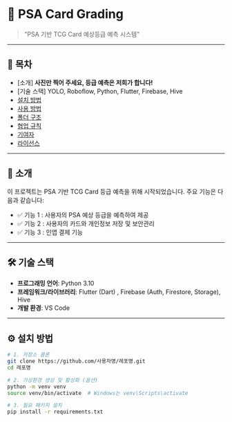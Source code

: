 # 📌 PSA Card Grading

> "PSA 기반 TCG Card 예상등급 예측 시스템"

---

## 🧾 목차

- [소개] **사진만 찍어 주세요, 등급 예측은 저희가 합니다!**
- [기술 스택] YOLO, Roboflow, Python, Flutter, Firebase, Hive 
- [설치 방법](#설치-방법)
- [사용 방법](#사용-방법)
- [폴더 구조](#폴더-구조)
- [협업 규칙](#협업-규칙)
- [기여자](#기여자)
- [라이선스](#라이선스)

---

## 📖 소개

이 프로젝트는 PSA 기반 TCG Card 등급 예측을 위해 시작되었습니다. 주요 기능은 다음과 같습니다:

- ✅ 기능 1 : 사용자의 PSA 예상 등급을 예측하여 제공
- ✅ 기능 2 : 사용자의 카드와 개인정보 저장 및 보안관리
- ✅ 기능 3 : 인앱 결제 기능

---

## 🛠 기술 스택

- **프로그래밍 언어**: Python 3.10
- **프레임워크/라이브러리**: Flutter (Dart) , Firebase (Auth, Firestore, Storage), Hive
- **개발 환경**: VS Code

---

## ⚙️ 설치 방법

```bash
# 1. 저장소 클론
git clone https://github.com/사용자명/레포명.git
cd 레포명

# 2. 가상환경 생성 및 활성화 (옵션)
python -m venv venv
source venv/bin/activate  # Windows는 venv\Scripts\activate

# 3. 필요 패키지 설치
pip install -r requirements.txt
